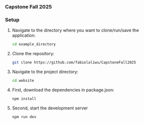 ### Capstone Fall 2025

### Setup
1. Navigate to the directory where you want to clone/run/save the application:
    ```sh
    cd example_directory
    ```
2. Clone the repository:
    ```sh
    git clone https://github.com/fabiolaliwu/CapstoneFall2025
    ```
3. Navigate to the project directory:
    ```sh
    cd website
    ```
4. First, download the dependencies in package.json:
    ```sh
    npm install
    ```
5. Second, start the development server
    ```sh
    npm run dev
    ```

